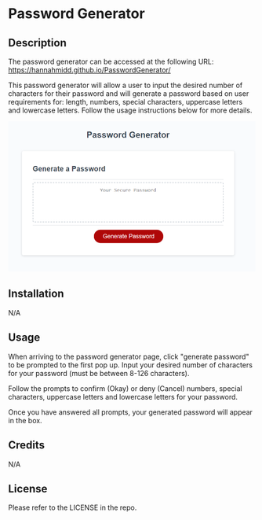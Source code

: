 # Password Generator

## Description

The password generator can be accessed at the following URL: https://hannahmidd.github.io/PasswordGenerator/

This password generator will allow a user to input the desired number of characters for their password and will generate a password based on user requirements for: length, numbers, special characters, uppercase letters and lowercase letters. Follow the usage instructions below for more details. 

![PasswordGeneratorScreenshot](PasswordGeneratorScreenshot.png)


## Installation

N/A

## Usage

When arriving to the password generator page, click "generate password" to be prompted to the first pop up. Input your desired number of characters for your password (must be between 8-126 characters). 

Follow the prompts to confirm (Okay) or deny (Cancel) numbers, special characters, uppercase letters and lowercase letters for your password.

Once you have answered all prompts, your generated password will appear in the box.


## Credits

N/A

## License

Please refer to the LICENSE in the repo.